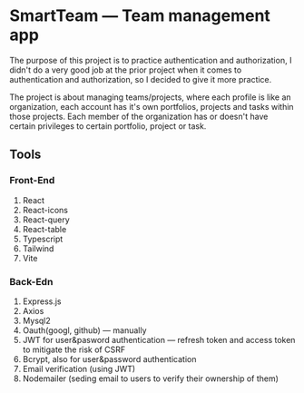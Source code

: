 # SmartTeam — Team management app

The purpose of this project is to practice authentication and authorization, I didn't do a very good job at the prior project when it comes to authentication and authorization, so I decided to give it more practice.

The project is about managing teams/projects, where each profile is like an organization, each account has it's own portfolios, projects and tasks within those projects. Each member of the organization has or doesn't have certain privileges to certain portfolio, project or task.

## Tools

### Front-End

1. React
2. React-icons
3. React-query
4. React-table
5. Typescript
6. Tailwind
10. Vite

### Back-Edn

1. Express.js
3. Axios
4. Mysql2
5. Oauth(googl, github) — manually
8. JWT for user&pasword authentication — refresh token and access token to mitigate the risk of CSRF
9. Bcrypt, also for user&password authentication
11. Email verification (using JWT)
12. Nodemailer (seding email to users to verify their ownership of them)
